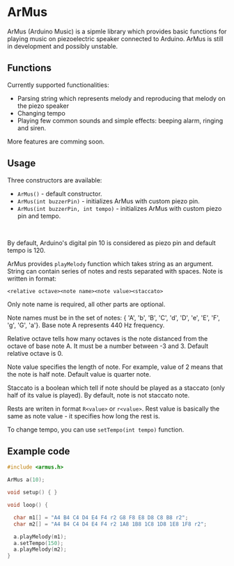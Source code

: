 # ArMus

ArMus (Arduino Music) is a sipmle library which provides basic functions for playing music on piezoelectric speaker connected to Arduino. ArMus is still in development and possibly unstable.

## Functions

Currently supported functionalities:

* Parsing string which represents melody and reproducing that melody on the piezo speaker
* Changing tempo
* Playing few common sounds and simple effects: beeping alarm, ringing and siren.

More features are comming soon.

## Usage

Three constructors are available:

* `ArMus()` - default constructor.
* `ArMus(int buzzerPin)` - initializes ArMus with custom piezo pin.
* `ArMus(int buzzerPin, int tempo)` - initializes ArMus with custom piezo pin and tempo.

<br>

By default, Arduino's digital pin 10 is considered as piezo pin and default tempo is 120.

ArMus provides `playMelody` function which takes string as an argument. String can contain series of notes and rests separated with spaces. Note is written in format:

`<relative octave><note name><note value><staccato>`

Only note name is required, all other parts are optional.

Note names must be in the set of notes: { 'A', 'b', 'B', 'C',  'd', 'D', 'e', 'E', 'F', 'g', 'G', 'a'}. Base note A represents 440 Hz frequency.

Relative octave tells how many octaves is the note distanced from the octave of base note A. It must be a number between -3 and 3. Default relative octave is 0.

Note value specifies the length of note. For example, value of 2 means that the note is half note. Default value is quarter note.

Staccato is a boolean which tell if note should be played as a staccato (only half of its value is played). By default, note is not staccato note.

Rests are writen in format `R<value>` or `r<value>`. Rest value is basically the same as note value - it specifies how long the rest is.

To change tempo, you can use `setTempo(int tempo)` function.

## Example code

```cpp
#include <armus.h>

ArMus a(10);

void setup() { }

void loop() {

  char m1[] = "A4 B4 C4 D4 E4 F4 r2 G8 F8 E8 D8 C8 B8 r2";
  char m2[] = "A4 B4 C4 D4 E4 F4 r2 1A8 1B8 1C8 1D8 1E8 1F8 r2";

  a.playMelody(m1);
  a.setTempo(150);
  a.playMelody(m2);
}
```

